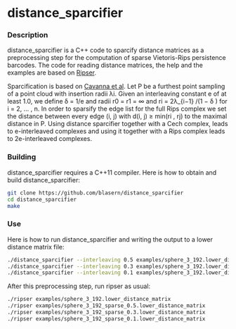 # distance_sparcifier

### Description
distance_sparcifier is a C++ code to sparcify distance matrices as a preprocessing step for the computation of sparse Vietoris-Rips persistence barcodes. The code for reading distance matrices, the help and the examples are based on [Ripser](https://github.com/Ripser). 

Sparcification is based on
[Cavanna et al](https://arxiv.org/abs/1506.03797). Let P be a furthest
point sampling of a point cloud with insertion radii λi. Given an
interleaving constant e of at least 1.0, we define δ = 1/e and radii
r0 = r1 = ∞ and ri = 2λ_{i−1} /(1 − δ ) for i = 2, ... , n.
In order to sparsify the edge list for the full Rips complex we set
the distance between every edge (i, j) with d(i, j) ≥ min(ri , rj) to
the maximal distance in P.
Using distance sparcifier together with a Cech complex, leads to
e-interleaved complexes and using it together with a Rips complex
leads to 2e-interleaved complexes. 

### Building

distance_sparcifier requires a C++11 compiler. Here is how to obtain and build distance_sparcifier:

```sh
git clone https://github.com/blasern/distance_sparcifier
cd distance_sparcifier
make
```

### Use

Here is how to run distance_sparcifier and writing the output to a lower distance matrix file:

```sh
./distance_sparcifier --interleaving 0.5 examples/sphere_3_192.lower_distance_matrix > examples/sphere_3_192_sparse_0.5.lower_distance_matrix
./distance_sparcifier --interleaving 0.3 examples/sphere_3_192.lower_distance_matrix > examples/sphere_3_192_sparse_0.3.lower_distance_matrix
./distance_sparcifier --interleaving 0.1 examples/sphere_3_192.lower_distance_matrix > examples/sphere_3_192_sparse_0.1.lower_distance_matrix
```

After this preprocessing step, run ripser as usual: 
```sh
./ripser examples/sphere_3_192.lower_distance_matrix
./ripser examples/sphere_3_192_sparse_0.5.lower_distance_matrix 
./ripser examples/sphere_3_192_sparse_0.3.lower_distance_matrix
./ripser examples/sphere_3_192_sparse_0.1.lower_distance_matrix
```
